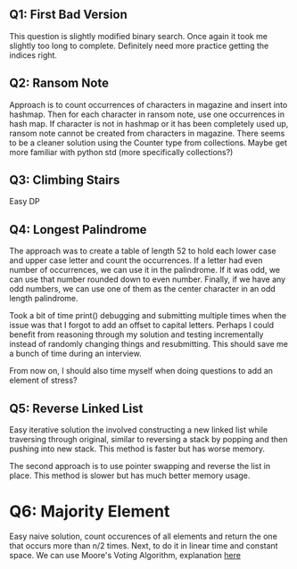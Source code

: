 
## Q1: First Bad Version

This question is slightly modified binary search. Once again it took me
slightly too long to complete. Definitely need more practice getting the
indices right.

## Q2: Ransom Note

Approach is to count occurrences of characters in magazine and insert into
hashmap. Then for each character in ransom note, use one occurrences in hash
map. If character is not in hashmap or it has been completely used up, ransom
note cannot be created from characters in magazine. There seems to be a cleaner
solution using the Counter type from collections. Maybe get more familiar with
python std (more specifically collections?)

## Q3: Climbing Stairs

Easy DP

## Q4: Longest Palindrome

The approach was to create a table of length 52 to hold each lower case and
upper case letter and count the occurrences. If a letter had even number of
occurrences, we can use it in the palindrome. If it was odd, we can use that
number rounded down to even number. Finally, if we have any odd numbers, we can
use one of them as the center character in an odd length palindrome.

Took a bit of time print() debugging and submitting multiple times when the
issue was that I forgot to add an offset to capital letters. Perhaps I could
benefit from reasoning through my solution and testing incrementally instead of
randomly changing things and resubmitting. This should save me a bunch of time
during an interview.

From now on, I should also time myself when doing questions to add an element
of stress?

## Q5: Reverse Linked List

Easy iterative solution the involved constructing a new linked list while
traversing through original, similar to reversing a stack by popping and then
pushing into new stack. This method is faster but has worse memory.

The second approach is to use pointer swapping and reverse the list in place.
This method is slower but has much better memory usage.

# Q6: Majority Element

Easy naive solution, count occurences of all elements and return the one that
occurs more than n/2 times. Next, to do it in linear time and constant space.
We can use Moore's Voting Algorithm, explanation [here](https://www.youtube.com/watch?v=7pnhv842keE)
